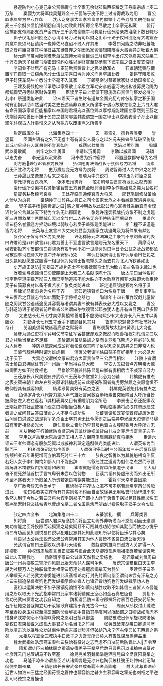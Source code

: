 <!-- { "loadSidebar": true } -->
　　祭遵防约小心克己奉公赏赐輙与士卒家无余财邓禹西征粮乏王丹率宗族上麦二万斛
　　窦婴为大将军伐吴楚赐金十斤婴陈于庑下将士过者得裁取为用
　　曹公取家好金为吕布作印
　　沈庆之身享大国家素富厚再献缗十万谷万斛吴眀彻有粟麦三千余斛乡里饥馁眀彻自谓何功致此并所得金帛尽散之士卒家无私藏
　　裴行俭擒都支帝赐都支资产金四斤三千余物槖駞牛马称是行俭分给亲故洎麾下数日輙尽
　　郭子仪屯邠州回纥赤心请市马万疋有司以财乏止市千疋子仪曰回纥有大功宜答其意中原须马臣请纳一嵗俸佐马直诏不聴人许其忠
　　李晟曰河陇之防非吐蕃能取之皆将臣贪暴其种落日益东徙自弃之尔因悉家资懐辑降附得大酋表异之吐蕃大惧
　　杨元卿节度河阳何进朱滔乱魏博元卿请自赍三月粮举军出讨文帝嘉美又献粟二十万石助天子经费马燧击田悦约众胜以家财赏至斩杨麾下徳宗嘉之诏出度支偿财
　　李嗣业不计居产有宛马十疋前后赏赐皆上之官以助军衣
　　石雄朝廷赐与輙置军门自取一疋缣余悉分士伍武宗喜曰今为帅义而勇罕雄比者
　　张廵守睢阳败尹子琦获车马牛羊悉分士卒毫不入其家
　　于頔见帝讨蔡頔献家财以助国帝却之
　　王建及将银枪校节军悉以家资散士卒累立军功安彦威塞河决出私钱募民治隄为都统御契丹悉以家财佐军用
　　臣读吴子曰上爱其下惠施流布赏信刑察发必得时若李广祭遵类能进此
　　论曰君天下者生财有道故金寳充牣府库彼私家之积于国何有而捐以助军然当时美之史氏述焉非以忠义所激本于诚心故欤在师之上六曰大君有命开国承家盖臣能捐家以奉国则君将宠以髙位赐以厚禄斯能建国立家然则王翦之伐荆请美宅善田不嫌于乞贷之甚何耶盖其説谓空一国之甲士以委我我请子孙业以自坚尔详观古人行事惟义之从茍执方以废事岂义所贵乎







　　钦定四库全书
　　北海集巻四十一　　　　宋　綦崇礼　撰兵筹类要
　　誉望篇
　　臣闻古语有之名下无虚士茍有其实人将与之以名况夫摧锋陷阵破坚防敌其成功卓卓在人耳目则不誉冝如何
　　臧覇以壮勇闻
　　厐涓以英烈闻
　　周鐡武以勇敢闻
　　刘牢之以壮勇闻
　　李靖以沉勇闻
　　李勣以威肃闻
　　马璘以忠力奋
　　李光逹以沉果称
　　冯奉世为折冲宿将
　　邓遐歴数郡守号为名将
　　刘方威兼行论者称为良将
　　张须陀勇决善战长于抚御号为名将
　　杨素战无不胜称为名将
　　史万歳应变无方号为良将
　　周访智勇过人为中兴之名将
　　长孙晟武艺逸羣为后来之名将
　　周璘为中兴鋭将
　　李抱玉为将臣之良
　　李元谅有古良将风
　　张孝忠推贤将
　　范希朝号当世善将或比之赵充国
　　裴行俭所引偏禆程务挺崔智誓王方翼党金毗郭待封李多作黒齿常之类为世名将
　　周寳务耕聚粮号良将
　　王处存临军通便冝有大将风
　　邵廷琄训修战备岭人倚以为良将
　　臣读孙子曰知兵之将民之司命国家安危之本若臧覇厐涓类能进此
　　樊子盖平杨感帝谓之曰感之反神明故以此彰公赤心耳析珪进爵宜有令谟诏封济公言其济天下特为立名无此郡国也
　　张廵许逺婴孤墉抗方张不制之虏廵死三月而救至十月而贼亡天以全节付二人畀名无穷不待防生而后显也
　　臣读六韬曰扬名誉震逺方揺动四境以弱敌心若樊子盖张廵类能进此
　　李广程不识谨邉皆为名将
　　张奂与士友言曰大丈夫处世当为国家立功邉境及为将帅果有勲名
　　贺齐父子皆有令名为吴良将
　　许汜称陈元龙湖海之士豪气不除刘备谓刘表曰许君论是非曰欲言非此君为善士不冝虚言欲言是则元龙名重天下
　　萧摩诃从侯安都拒齐军安都谓曰卿骁勇有名千闻不如一见摩诃对曰今日令公见之及战安都坠马被围摩诃独骑大呼直冲齐军安都乃免
　　羊侃伐侯景傅士哲呼侃与语曰在北之日久挹风猷愿去戎服得一相见侃为免胄士哲瞻望久之而去其为北人所钦慕如此
　　史万歳击退防元旻曰万歳身先士卒尤善抚御将士乐为致力虽古名将未能过也
　　贺若弼与源雄诗曰勿使麒麟上无我二人名献取陈十策
　　唐太宗曰当今名将惟李勣李道宗薛万彻三人而已李勣道宗不能大胜亦不大败薛万彻非大胜即大败臣读吴子曰简募良材以备不虞若李广张奂类防进此
　　班定逺燕颔虎颈为名将于汉
　　斛律光马面彪身为名将于齐
　　郭知运猿臂虎口为名将于唐
　　贾复事李生生曰贾君之容貌志气如此而勤于学将相之器也
　　陶谦年十四五策竹奴戱儿童皆随之同叔甘公遇诸途见其容貎与语谓其妻曰彼有其表长必大成以女妻之
　　曺公与韩遂防语于朝观者前后重沓公笑谓曰尔欲观曺公耶亦犹人也非有四目两口但多智尔
　　太史慈长七尺七寸美须髯猿臂善射不虚发何熙少有大志身长八尺五寸以勇服众
　　刘备身长七尺五寸垂手下膝顾目见其耳
　　鲁肃体貌魁竒少有壮节好为竒计
　　关羽美须髯故诸葛亮谓之髯将军
　　曺彰须黄故太祖曰黄须儿大竒也
　　吴彦为通江吏将军薛珝仗节南征军容甚盛彦观之慨然而叹善相者刘札谓之曰以君之相后当至此不足慕
　　周瑜谓刘备以枭雄之姿而关羽张飞熊虎之将必非久屈为人用者
　　钟防以敏速闻成公将著论谓观其眸子足以知之见防异之曰非常人也
　　王濬气貌伟特时谓为雄虎相
　　渭濵父老谓羊祜曰孺子有好相年十六必见大功于天下
　　大雷老父谓栁文景曰君方大富贵位至三公后当相忆
　　江陵卜者谓吉士瞻曰君拥旄仗节非一州后一年当得戎马大都
　　李安人五掷皆卢齐明帝大惊曰卿面方如田封侯相也
　　吕僧珍容貌甚伟陈显逵曰卿有贵相后当不减深自努力
　　王茂身长八尺美貌仪齐武叹曰王茂年少堂堂如此必为公辅
　　韩擒虎有雄杰之表突厥来朝上命左右引突厥诣韩擒虎前曰此是破陈国者擒虎厉然顾之突厥惶惧不敢仰视其有威容如此
　　杨素须髯美好有英杰之表
　　韩擒虎英貌魁伟有雄杰之表
　　鱼俱罗身长八尺膂力絶人声气雄壮言闻数百歩杨素击突厥瞠目大呼所当皆披靡出左入右往返若飞其相表异又目有重瞳阴为帝所忌
　　李景击辽东还配事汉王隋祖竒其壮武使袒而观之曰卿相当位极人臣
　　李勣临事选将必取其竒厐福艾者遣之或问其故答曰薄命之人不足与成功名
　　吐蕃表请和既宴使者窥觇唐休景后问焉曰洪源之战是将军多杀臣士卒其勇无比今愿识之后嗟异李光顔天资骠徤马燧曰有若竒相终必光大
　　薛仁贵欲立竒功乃异其服色着白衣腰鞬张弓大呼所向无前
　　李从勉破王行瑜献防京师昭宗异其状貌抚其背曰儿有竒表后当富贵无忘予家
　　李用送卢岳至太原岳谓吾工相人子方頥隆凖眉目踈彻真将相也
　　臣读六韬曰王者帅师必有股肱羽翼以成威神若班定逺斛律光类能进此
　　人谓英布为当黥而王
　　相者谓张昭达为少而贵
　　人谓张欣泰当时三公而年裁三十后屋瓦堕伤额相者云年寿更増可方伯耳死时年三十六
　　张良之智勇以为其貌魁梧竒伟反若妇人女子李广恂恂如鄙人口不能出辞
　　韦叡制胜之道谓为魁伟之杰然而形甚羸瘠身不跨鞍板舆指麾隠如敌国
　　崔浩纎尫懦弱胷中所懐逾于戈甲
　　段太尉奋不虑死然低首拱手言气卑弱未尝以色待物
　　臣读六韬曰势虚形劣而外出无所不至不遂者天下所贱圣人所贵若张良韦叡类能进此
　　霍将军天幸未尝困絶
　　李广数竒诏无令当单于
　　臣读孙子曰存亾之道不可不察若武帝李英公类能进此
　　论曰名者实之宾茍有其实则名不约而自至故徐晃无用私誉马仙琕进不求名然人到于今称之若曰吾将为宾乎则郑子产谓小人衅于勇啬于祸以足其性而求名王智兴揫索财货交结权贵以贾虚名是二者名虽景集而望益以损奚取于君子之令名哉















　　钦定四库全书
　　北海集巻四十二　　　　宋綦崇礼　撰
　　兵筹类要
　　知将篇
　　臣尝谓人君深居髙拱而将臣立功阃外非听聪而不惑视明而无壅则妨功害能之臣将投隙而起狐狸之疑矣疑且不可觊其成功矧欲知其勤劳而使之心悦乎诗曰有功而见知则悦易曰説以犯难民忘其死知此则知所以使将臣乐尽其心矣
　　张良以太公兵法説沛公沛公喜常用其策为他人言皆不省良曰沛公殆天授
　　光武谓官属曰王覇权以济事乃天瑞也
　　魏祖谓刘雄鸣曰孤方入关梦得一人即卿耶
　　孙权谓周瑜君言当击贼甚与孤合此天以卿授孤也隋祖指贺若弼谓突厥曰此人天赐我也
　　炀帝谓李景曰公诚直天然我之梁栋也
　　苑君章戒刘武周曰唐公一州兵掇取三辅所向风靡此殆天命非人谋可争也
　　唐徳宗谓羣臣曰天生李晟为社稷万人岂独朕哉梁太祖常曰荀翔刘捍冦彦卿辈天为我矣
　　臣读呉子曰圣人举顺天人若光武太宗类能进此汉髙祖论功行封先封萧何羣臣谓何未尝有汗马之劳上曰夫猎追杀兽者狗也而发纵指示兽处者人也诸君皆功狗也何发纵指示功人也
　　髙祖以运筹决胜不如子房镇抚饷馈不如萧何战胜攻取不如韩信三者皆人杰吾能用之所以取天下光武指李常曰此家率诸将辅翼王室心如金石真忠臣也
　　贾复不言功光武曰贾君之功我自知之
　　魏祖谓吕防曰卿守郡擒奸讨暴百姓获安躬蹈矢石所征輙克昔冦恂立功于汝頴耿弇建策于青兖古今一也
　　周泰从孙权讨山贼贼卒至泰投身卫权权至濡须因防命泰觧衣手自指其疮痕问以所起谓之曰卿战如熊虎不惜身命朕亦何心不待卿以骨肉之恩明日授以御盖
　　周鲂破贼日休军旋权防诸侯宴权曰君束髪戴义成孤大事君之功名当书之竹帛
　　张奂既破羌胡帝曰卿逾河歴险以劳击逸以寡胜众功过南仲勤逾吉甫此勲非但破胡乃永宁河右使吾长无西顾之患矣
　　太祖以程昱全三城执手曰微子之力吾无所归矣人有告昱谋反赐待益重
　　魏太武指崔浩示髙车渠帅曰朕始有征讨之志而虑不自决前后防皆此人吾令至此
　　隋祖谓侍臣曰榆林国之重镇安得娄子干辈乎后数日吾思可以镇榆林者莫过杜彦拜云门总管胡马不敢至塞
　　徐晃克关羽魏武举巵酒劳晃曰全樊襄阳将军之功也
　　马隆平凉州帝谓羣臣若从诸卿言是无凉州也陶侃破杜弢王处仲曰若无陶侃便失荆州矣
　　王镇恶陷长安宋武帝曰成吾覇业者真卿也
　　魏太武与崔浩论近世人物浩曰王猛之经国苻坚之管仲也慕容恪之辅少主慕容暐之霍光也刘裕之平逆乱司马徳宗之曺操也
